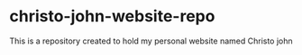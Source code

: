 # christo-john-website-repo
 This is a repository created to hold my personal website named Christo john
